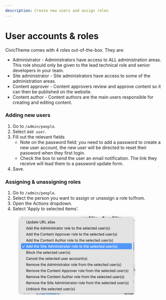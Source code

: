 ```yaml
---
description: Create new users and assign roles
---
```


# User accounts &  roles

CivicTheme comes with 4 roles out-of-the-box. They are:

* Administrator - Administrators have access to ALL administration areas. This role should only be given to the lead technical role and senior developers in your team.&#x20;
* Site administrator - Site administrators have access to some of the administration areas.
* Content approver - Content approvers review and approve content so it can then be published on the website.
* Content author - Content authors are the main users responsible for creating and editing content.&#x20;

### Adding new users

1. Go to `/admin/people`.
2. Select `Add user`.
3. Fill out the relevant fields
   * Note on the password field: you need to add a password to create a new user account, the new user will be directed to reset their password when they first login.
   * Check the box to send the user an email notification. The link they receive will lead them to a password update form.
4. Save.

### Assigning & unassigning roles

1. Go to `/admin/people`.
2. Select the person you want to assign or unassign a role to/from.
3. Open the Actions dropdown.
4. Select 'Apply to selected items'.

<div align="left" data-full-width="false">

<figure><img src="../.gitbook/assets/roles.png" alt="Screenshot of roles that can be assigned and unassigned to users" width="375"><figcaption></figcaption></figure>

</div>
